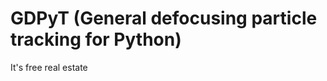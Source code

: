 GDPyT (General defocusing particle tracking for Python)
=======================

It's free real estate